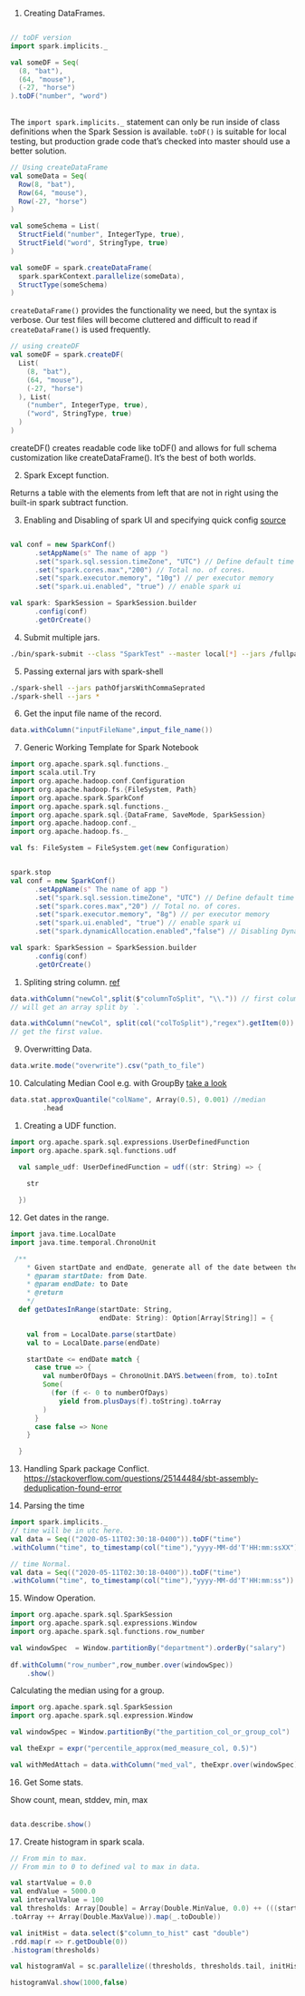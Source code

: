1. Creating DataFrames.

~~~Scala

// toDF version
import spark.implicits._

val someDF = Seq(
  (8, "bat"),
  (64, "mouse"),
  (-27, "horse")
).toDF("number", "word")
 
~~~

The `import spark.implicits._` statement can only be run inside of class definitions when the Spark Session is available. `toDF()` is suitable for local testing, but production grade code that’s checked into master should use a better solution.

~~~Scala
// Using createDataFrame
val someData = Seq(
  Row(8, "bat"),
  Row(64, "mouse"),
  Row(-27, "horse")
)

val someSchema = List(
  StructField("number", IntegerType, true),
  StructField("word", StringType, true)
)

val someDF = spark.createDataFrame(
  spark.sparkContext.parallelize(someData),
  StructType(someSchema)
)
~~~
`createDataFrame()` provides the functionality we need, but the syntax is verbose. Our test files will become cluttered and difficult to read if `createDataFrame()` is used frequently.

~~~Scala
// using createDF
val someDF = spark.createDF(
  List(
    (8, "bat"),
    (64, "mouse"),
    (-27, "horse")
  ), List(
    ("number", IntegerType, true),
    ("word", StringType, true)
  )
)
~~~
createDF() creates readable code like toDF() and allows for full schema customization like createDataFrame(). It’s the best of both worlds.

2. Spark Except function.
   
  Returns a table with the elements from left that are not in right using the built-in spark subtract function.
  

3. Enabling and Disabling of spark UI and specifying quick config [source](https://stackoverflow.com/questions/33774350/how-to-disable-sparkui-programmatically)

~~~scala

val conf = new SparkConf()
      .setAppName(s" The name of app ")
      .set("spark.sql.session.timeZone", "UTC") // Define default time zone.
      .set("spark.cores.max","200") // Total no. of cores.
      .set("spark.executor.memory", "10g") // per executor memory
      .set("spark.ui.enabled", "true") // enable spark ui

val spark: SparkSession = SparkSession.builder
      .config(conf)
      .getOrCreate()
~~~

4. Submit multiple jars.
~~~bash
./bin/spark-submit --class "SparkTest" --master local[*] --jars /fullpath/first.jar,/fullpath/second.jar /fullpath/your-program.jar
~~~

5. Passing external jars with spark-shell
~~~bash
./spark-shell --jars pathOfjarsWithCommaSeprated
./spark-shell --jars *
~~~

6. Get the input file name of the record.

~~~Scala
data.withColumn("inputFileName",input_file_name())
~~~

7. Generic Working Template for Spark Notebook

~~~Scala
import org.apache.spark.sql.functions._
import scala.util.Try
import org.apache.hadoop.conf.Configuration
import org.apache.hadoop.fs.{FileSystem, Path}
import org.apache.spark.SparkConf
import org.apache.spark.sql.functions._
import org.apache.spark.sql.{DataFrame, SaveMode, SparkSession}
import org.apache.hadoop.conf._
import org.apache.hadoop.fs._

val fs: FileSystem = FileSystem.get(new Configuration)


spark.stop
val conf = new SparkConf()
      .setAppName(s" The name of app ")
      .set("spark.sql.session.timeZone", "UTC") // Define default time zone.
      .set("spark.cores.max","20") // Total no. of cores.
      .set("spark.executor.memory", "8g") // per executor memory
      .set("spark.ui.enabled", "true") // enable spark ui
      .set("spark.dynamicAllocation.enabled","false") // Disabling Dynamic Allocation

val spark: SparkSession = SparkSession.builder
      .config(conf)
      .getOrCreate()
~~~

1. Spliting string column. [ref](https://stackoverflow.com/questions/39255973/split-1-column-into-3-columns-in-spark-scala)

~~~Scala
data.withColumn("newCol",split($"columnToSplit", "\\.")) // first column.
// will get an array split by `.`

data.withColumn("newCol", split(col("colToSplit"),"regex").getItem(0))
// get the first value.
~~~

9. Overwritting Data.

~~~Scala
data.write.mode("overwrite").csv("path_to_file")
~~~

10. Calculating Median 
Cool e.g. with GroupBy [take a look](https://stackoverflow.com/questions/46845672/median-quantiles-within-pyspark-groupby)

~~~Scala
data.stat.approxQuantile("colName", Array(0.5), 0.001) //median
        .head


~~~

1.  Creating a UDF function.
~~~Scala
import org.apache.spark.sql.expressions.UserDefinedFunction
import org.apache.spark.sql.functions.udf

  val sample_udf: UserDefinedFunction = udf((str: String) => {
    
    str

  })

~~~

12. Get dates in the range.

~~~Scala
import java.time.LocalDate
import java.time.temporal.ChronoUnit

 /**
    * Given startDate and endDate, generate all of the date between them.
    * @param startDate: from Date.
    * @param endDate: to Date
    * @return
    */
  def getDatesInRange(startDate: String,
                      endDate: String): Option[Array[String]] = {

    val from = LocalDate.parse(startDate)
    val to = LocalDate.parse(endDate)

    startDate <= endDate match {
      case true => {
        val numberOfDays = ChronoUnit.DAYS.between(from, to).toInt
        Some(
          (for (f <- 0 to numberOfDays)
            yield from.plusDays(f).toString).toArray
        )
      }
      case false => None
    }

  }

~~~

13. Handling Spark package Conflict. https://stackoverflow.com/questions/25144484/sbt-assembly-deduplication-found-error

14. Parsing the time
~~~Scala
import spark.implicits._
// time will be in utc here.
val data = Seq(("2020-05-11T02:30:18-0400")).toDF("time")
.withColumn("time", to_timestamp(col("time"),"yyyy-MM-dd'T'HH:mm:ssXX"))

// time Normal.
val data = Seq(("2020-05-11T02:30:18-0400")).toDF("time")
.withColumn("time", to_timestamp(col("time"),"yyyy-MM-dd'T'HH:mm:ss"))

~~~


15.  Window Operation.

~~~Scala
import org.apache.spark.sql.SparkSession
import org.apache.spark.sql.expressions.Window
import org.apache.spark.sql.functions.row_number

val windowSpec  = Window.partitionBy("department").orderBy("salary")
  
df.withColumn("row_number",row_number.over(windowSpec))
    .show()
~~~

Calculating the median using for a group.

~~~Scala
import org.apache.spark.sql.SparkSession
import org.apache.spark.sql.expression.Window

val windowSpec = Window.partitionBy("the_partition_col_or_group_col")

val theExpr = expr("percentile_approx(med_measure_col, 0.5)")

val withMedAttach = data.withColumn("med_val", theExpr.over(windowSpec))

~~~

16. Get Some stats.

Show count, mean, stddev, min, max
~~~Scala

data.describe.show()

~~~

17. Create histogram in spark scala.
~~~Scala
// From min to max.
// From min to 0 to defined val to max in data.

val startValue = 0.0
val endValue = 5000.0
val intervalValue = 100
val thresholds: Array[Double] = Array(Double.MinValue, 0.0) ++ (((startValue until endValue by intervalValue)
.toArray ++ Array(Double.MaxValue)).map(_.toDouble))

val initHist = data.select($"column_to_hist" cast "double")
.rdd.map(r => r.getDouble(0))
.histogram(thresholds)

val histogramVal = sc.parallelize((thresholds, thresholds.tail, initHist).zipped.toList).toDF("from", "to", "value")

histogramVal.show(1000,false)

~~~

